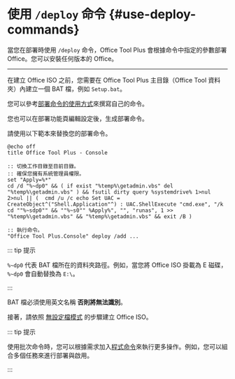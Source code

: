 # 使用 `/deploy` 命令 {#use-deploy-commands}

當您在部署時使用 `/deploy` 命令，Office Tool Plus 會根據命令中指定的參數部署 Office。您可以安裝任何版本的 Office。

---

在建立 Office ISO 之前，您需要在 Office Tool Plus 主目錄（Office Tool 資料夾）內建立一個 BAT 檔，例如 `Setup.bat`。

您可以參考[部署命令的使用方式](/zh-tw/usage/command/deploy.md)來撰寫自己的命令。

您也可以在部署功能頁編輯設定後，生成部署命令。

請使用以下範本來替換您的部署命令。

```batch
@echo off
title Office Tool Plus - Console

:: 切換工作目錄至目前目錄。
:: 確保您擁有系統管理員權限。
set "Apply=%*"
cd /d "%~dp0" && ( if exist "%temp%\getadmin.vbs" del "%temp%\getadmin.vbs" ) && fsutil dirty query %systemdrive% 1>nul 2>nul || (  cmd /u /c echo Set UAC = CreateObject^("Shell.Application"^) : UAC.ShellExecute "cmd.exe", "/k cd ""%~sdp0"" && ""%~s0"" %Apply%", "", "runas", 1 >> "%temp%\getadmin.vbs" && "%temp%\getadmin.vbs" && exit /B )

:: 執行命令。
"Office Tool Plus.Console" deploy /add ...
```

::: tip 提示

`%~dp0` 代表 BAT 檔所在的資料夾路徑。例如，當您將 Office ISO 掛載為 E 磁碟，`%~dp0` 會自動替換為 `E:\`。

:::

BAT 檔必須使用英文名稱 **否則將無法識別**。

接著，請依照 [無設定檔模式](no-config.md) 的步驟建立 Office ISO。

::: tip 提示

使用批次命令時，您可以根據需求加入[程式命令](/zh-tw/usage/command/application)來執行更多操作。例如，您可以組合多個任務來進行部署與啟用。

:::
